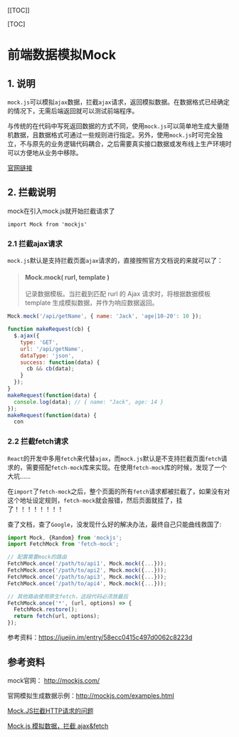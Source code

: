 [[TOC]]

[TOC]

# 前端数据模拟Mock

## 1. 说明

`mock.js`可以模拟`ajax`数据，拦截`ajax`请求，返回模拟数据。在数据格式已经确定的情况下，无需后端返回就可以测试前端程序。

与传统的在代码中写死返回数据的方式不同，使用`mock.js`可以简单地生成大量随机数据，且数据格式可通过一些规则进行指定。另外，使用`mock.js`时可完全独立，不与原先的业务逻辑代码耦合，之后需要真实接口数据或发布线上生产环境时可以方便地从业务中移除。

[官网链接](http://mockjs.com/)



## 2. 拦截说明

mock在引入mock.js就开始拦截请求了

```
import Mock from 'mockjs'
```

### 2.1 拦截ajax请求

`mock.js`默认是支持拦截页面`ajax`请求的，直接按照官方文档说的来就可以了：

> #### Mock.mock( rurl, template )
>
> 记录数据模板。当拦截到匹配 rurl 的 Ajax 请求时，将根据数据模板 template 生成模拟数据，并作为响应数据返回。

```javascript
Mock.mock('/api/getName', { name: 'Jack', 'age|10-20': 10 });

function makeRequest(cb) {
  $.ajax({
    type: 'GET',
    url: '/api/getName',
    dataType: 'json',
    success: function(data) {
      cb && cb(data);
    }
  });
}
makeRequest(function(data) {
  console.log(data); // { name: "Jack", age: 14 }
});
makeRequest(function(data) {
  con
```

### 2.2 拦截fetch请求

`React`的开发中多用`fetch`来代替`ajax`，而`mock.js`默认是不支持拦截页面`fetch`请求的，需要搭配`fetch-mock`库来实现。在使用`fetch-mock`库的时候，发现了一个大坑……

在`import`了`fetch-mock`之后，整个页面的所有`fetch`请求都被拦截了，如果没有对这个地址设定规则，`fetch-mock`就会报错，然后页面就挂了，挂了！！！！！！！！

查了文档，查了`Google`，没发现什么好的解决办法，最终自己只能曲线救国了:

```javascript
import Mock, {Random} from 'mockjs';
import FetchMock from 'fetch-mock';

// 配置需要mock的路由
FetchMock.once('/path/to/api1', Mock.mock({...}));
FetchMock.once('/path/to/api2', Mock.mock({...}));
FetchMock.once('/path/to/api3', Mock.mock({...}));
FetchMock.once('/path/to/api4', Mock.mock({...}));

// 其他路由使用原生fetch，这段代码必须放最后
FetchMock.once('*', (url, options) => {
  FetchMock.restore();
  return fetch(url, options);
});
```

参考资料：https://juejin.im/entry/58ecc0415c497d0062c8223d





## 参考资料

mock官网： http://mockjs.com/

官网模拟生成数据示例：http://mockjs.com/examples.html

[Mock.JS拦截HTTP请求的问题](https://blog.csdn.net/u011481543/article/details/79444188)

[Mock.js 模拟数据，拦截 ajax&fetch](https://juejin.im/entry/58ecc0415c497d0062c8223d)




